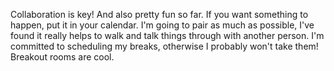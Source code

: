Collaboration is key! And also pretty fun so far.
If you want something to happen, put it in your calendar.
I'm going to pair as much as possible, I've found it really helps to walk and talk things through with another person.
I'm committed to scheduling my breaks, otherwise I probably won't take them!
Breakout rooms are cool.
